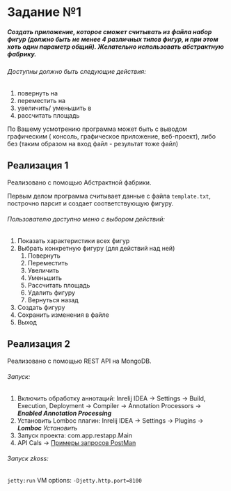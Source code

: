 # Задание №1
##### Создать приложение, которое сможет считывать из файла набор фигур (должно быть не менее 4 различных типов фигур, и при этом хоть один параметр общий). Желательно использовать абстрактную фабрику.
###### Доступны должно быть следующие действия:
1) повернуть на
2) переместить на
3) увеличить/ уменьшить в
4) рассчитать площадь

По Вашему усмотрению программа может быть с выводом графическим ( консоль, графическое приложение, веб-проект), либо без (таким образом на вход файл - результат тоже файл)


## Реализация 1
Реализовано с помощью Абстрактной фабрики.

Первым делом программа считывает данные с файла `template.txt`, построчно парсит и создает соответствующую фигуру.

###### Пользователю доступно меню с выбором действий:
1) Показать характеристики всех фигур
2) Выбрать конкретную фигуру (для действий над ней)
    1) Повернуть
    2) Переместить
    3) Увеличить
    4) Уменьшить
    5) Рассчитать площадь
    6) Удалить фигуру
    6) Вернуться назад
3) Создать фигуру
4) Сохранить изменения в файле
5) Выход

## Реализация 2
Реализовано с помощью  REST API на MongoDB.

###### Запуск: 
1. Включить обработку аннотаций:  Inrelij IDEA -> Settings -> Build, Execution, Deployment -> Compiler -> Annotation Processors -> ***Enabled Annotation Processing***
2. Установить Lomboc плагин: Inrelij IDEA -> Settings -> Plugins -> ***Lomboc*** *Установить*
3. Запуск проекта: com.app.restapp.Main
4. API Cals -> [Примеры запросов PostMan](https://documenter.getpostman.com/view/8128788/TVt17PFY) 

###### Запуск zkoss:
`jetty:run` VM options: `-Djetty.http.port=8100`